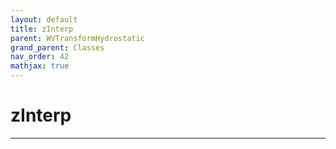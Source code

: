 ```yaml
---
layout: default
title: zInterp
parent: WVTransformHydrostatic
grand_parent: Classes
nav_order: 42
mathjax: true
---
```


#  zInterp




---

